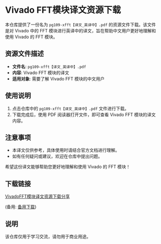 # Vivado FFT模块译文资源下载

本仓库提供了一份名为 `pg109-xfft【译文_英译中】.pdf` 的资源文件下载。该文件是对 Vivado 中的 FFT 模块进行英译中的译文，旨在帮助中文用户更好地理解和使用 Vivado 的 FFT 模块。

## 资源文件描述

- **文件名**: `pg109-xfft【译文_英译中】.pdf`
- **内容**: Vivado FFT 模块的译文
- **适用对象**: 需要了解 Vivado FFT 模块的中文用户

## 使用说明

1. 点击仓库中的 `pg109-xfft【译文_英译中】.pdf` 文件进行下载。
2. 下载完成后，使用 PDF 阅读器打开文件，即可查看 Vivado FFT 模块的译文内容。

## 注意事项

- 本译文仅供参考，具体使用时请结合官方文档进行理解。
- 如有任何疑问或建议，欢迎在仓库中提出问题。

希望这份译文能够帮助您更好地理解和使用 Vivado 的 FFT 模块！

## 下载链接
[VivadoFFT模块译文资源下载分享](https://pan.quark.cn/s/77a0e396da48) 

(备用: [备用下载](https://pan.baidu.com/s/1PZvytmWiry9pLaiYEsaH3Q?pwd=1234))

## 说明

该仓库仅用于学习交流，请勿用于商业用途。
